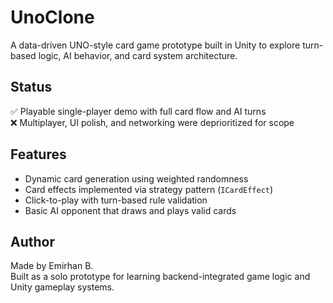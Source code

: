 # UnoClone

A data-driven UNO-style card game prototype built in Unity to explore turn-based logic, AI behavior, and card system architecture.

## Status

✅ Playable single-player demo with full card flow and AI turns  
❌ Multiplayer, UI polish, and networking were deprioritized for scope

## Features

- Dynamic card generation using weighted randomness
- Card effects implemented via strategy pattern (`ICardEffect`)
- Click-to-play with turn-based rule validation
- Basic AI opponent that draws and plays valid cards

## Author

Made by Emirhan B.  
Built as a solo prototype for learning backend-integrated game logic and Unity gameplay systems.

